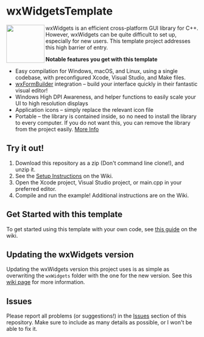 # wxWidgetsTemplate
<img align="left" height="100" src="https://upload.wikimedia.org/wikipedia/commons/thumb/b/bb/WxWidgets.svg/2000px-WxWidgets.svg.png">

wxWidgets is an efficient cross-platform GUI library for C++. However, wxWidgets can be quite difficult to set up, especially for new users.
This template project addresses this high barrier of entry. 

**Notable features you get with this template**
- Easy compilation for Windows, macOS, and Linux, using a single codebase, with preconfigured Xcode, Visual Studio, and Make files.
- [wxFormBuilder](https://github.com/wxFormBuilder/wxFormBuilder) integration – build your interface quickly in their fantastic visual editor!
- Windows High DPI Awareness, and helper functions to easily scale your UI to high resolution displays
- Application icons – simply replace the relevant icon file
- Portable  – the library is contained inside, so no need to install the library to every computer. If you do not want this, you can remove the library from the project easily. [More Info](https://github.com/Ravbug/wxWidgetsTemplate/wiki/Referencing-wxWidgets-Externally-(Non-portable))


## Try it out!
1. Download this repository as a zip (Don't command line clone!), and unzip it.
2. See the [Setup Instructions](https://github.com/Ravbug/wxWidgetsTemplate/wiki/Building-the-Projects) on the Wiki.  
3. Open the Xcode project, Visual Studio project, or main.cpp in your preferred editor.
4. Compile and run the example!
Additional instructions are on the Wiki.

## Get Started with this template
To get started using this template with your own code, see [this guide](https://github.com/Ravbug/wxWidgetsTemplate/wiki/Getting-Started) on the wiki.

## Updating the wxWidgets version
Updating the wxWidgets version this project uses is as simple as overwriting the `wxWidgets` folder with the one for the new version. 
See this [wiki page](https://github.com/Ravbug/wxWidgetsTemplate/wiki/Updating-or-Resetting-wxWidgets) for more information.

## Issues
Please report all problems (or suggestions!) in the [Issues](https://github.com/Ravbug/wxWidgetsTemplate/issues) section of this repository. 
Make sure to include as many details as possible, or I won't be able to fix it.
